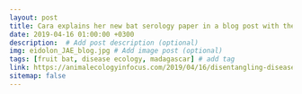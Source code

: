 ```yaml
---
layout: post
title: Cara explains her new bat serology paper in a blog post with the Journal of Animal Ecology
date: 2019-04-16 01:00:00 +0300
description:  # Add post description (optional)
img: eidolon_JAE_blog.jpg # Add image post (optional)
tags: [fruit bat, disease ecology, madagascar] # add tag
link: https://animalecologyinfocus.com/2019/04/16/disentangling-disease-transmission-in-madagascar-fruit-bats/
sitemap: false
---
```

